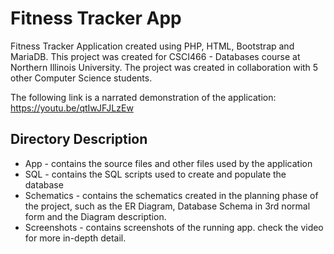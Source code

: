 # Fitness Tracker App

Fitness Tracker Application created using PHP, HTML, Bootstrap and MariaDB. This project was created for CSCI466 - Databases course at Northern Illinois University. The project was created in collaboration with 5 other Computer Science students.

The following link is a narrated demonstration of the application: https://youtu.be/qtIwJFJLzEw

## Directory Description
  - App - contains the source files and other files used by the application
  - SQL - contains the SQL scripts used to create and populate the database
  - Schematics - contains the schematics created in the planning phase of the project, such as the ER Diagram, Database Schema in 3rd normal form and the Diagram description.
  - Screenshots - contains screenshots of the running app. check the video for more in-depth detail.
